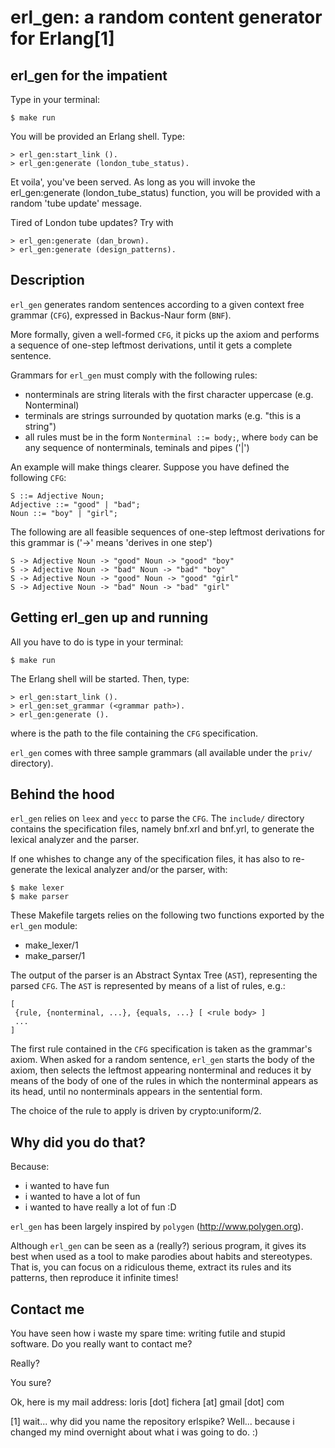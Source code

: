 erl_gen: a random content generator for Erlang[1]
=================================================

erl_gen for the impatient
-------------------------
Type in your terminal:

    $ make run

You will be provided an Erlang shell. Type:

    > erl_gen:start_link ().
    > erl_gen:generate (london_tube_status).

Et voila', you've been served. As long as you will invoke the 
erl_gen:generate (london_tube_status) function, you will be provided with a 
random 'tube update' message.

Tired of London tube updates? Try with 

    > erl_gen:generate (dan_brown).
    > erl_gen:generate (design_patterns).



Description
-----------

`erl_gen` generates random sentences according to a given context free grammar (`CFG`),
expressed in Backus-Naur form (`BNF`).

More formally, given a well-formed `CFG`, it picks up the axiom and 
performs a sequence of one-step leftmost derivations, until it gets a complete 
sentence.

Grammars for `erl_gen` must comply with the following rules:

* nonterminals are string literals with the first character uppercase (e.g. Nonterminal)
* terminals are strings surrounded by quotation marks (e.g. "this is a string")
* all rules must be in the form `Nonterminal ::= body;`, where `body` can be any sequence of nonterminals, teminals and pipes ('|')

An example will make things clearer. 
Suppose you have defined the following `CFG`:

    S ::= Adjective Noun;
    Adjective ::= "good" | "bad";
    Noun ::= "boy" | "girl";


The following are all feasible sequences of one-step leftmost derivations for this 
grammar is ('->' means 'derives in one step')


    S -> Adjective Noun -> "good" Noun -> "good" "boy"
    S -> Adjective Noun -> "bad" Noun -> "bad" "boy"
    S -> Adjective Noun -> "good" Noun -> "good" "girl"
    S -> Adjective Noun -> "bad" Noun -> "bad" "girl"


Getting erl_gen up and running
------------------------------

All you have to do is type in your terminal:

    $ make run

The Erlang shell will be started. Then, type:

    > erl_gen:start_link ().
    > erl_gen:set_grammar (<grammar path>).
    > erl_gen:generate ().

where <grammar path> is the path to the file containing the `CFG` specification.

`erl_gen` comes with three sample grammars (all available under the `priv/` directory).



Behind the hood
---------------

`erl_gen` relies on `leex` and `yecc` to parse the `CFG`.
The `include/` directory contains the specification files, namely bnf.xrl and 
bnf.yrl, to generate the lexical analyzer and the parser.

If one whishes to change any of the specification files, it has also to 
re-generate the lexical analyzer and/or the parser, with:

    $ make lexer
    $ make parser
 
These Makefile targets relies on the following two functions exported by the
`erl_gen` module:

* make_lexer/1
* make_parser/1 

The output of the parser is an Abstract Syntax Tree (`AST`), representing the 
parsed `CFG`. The `AST` is represented by means of a list of rules, e.g.:

    [
     {rule, {nonterminal, ...}, {equals, ...} [ <rule body> ]
     ...
    ]

The first rule contained in the `CFG` specification is taken as the grammar's 
axiom. 
When asked for a random sentence, `erl_gen` starts the body of the axiom, then
selects the leftmost appearing nonterminal and reduces it by means of the 
body of one of the rules in which the nonterminal appears as its head, 
until no nonterminals appears in the sentential form.

The choice of the rule to apply is driven by crypto:uniform/2.


Why did you do that?
--------------------

Because:

* i wanted to have fun
* i wanted to have a lot of fun
* i wanted to have really a lot of fun :D

`erl_gen` has been largely inspired by `polygen` (http://www.polygen.org).

Although `erl_gen` can be seen as a (really?) serious program, it gives its best 
when used as a tool to make parodies about habits and stereotypes.
That is, you can focus on a ridiculous theme, extract its rules and its patterns,
then reproduce it infinite times!


Contact me
----------

You have seen how i waste my spare time: writing futile and stupid software.
Do you really want to contact me?

Really?

You sure?

Ok, here is my mail address: loris [dot] fichera [at] gmail [dot] com


[1] wait... why did you name the repository erlspike?
Well... because i changed my mind overnight about what i was going to do. :)

